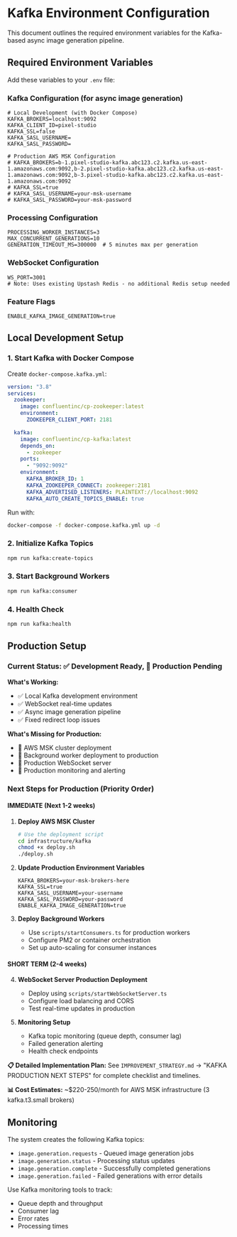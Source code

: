 # Kafka Environment Configuration

This document outlines the required environment variables for the Kafka-based async image generation pipeline.

## Required Environment Variables

Add these variables to your `.env` file:

### Kafka Configuration (for async image generation)

```env
# Local Development (with Docker Compose)
KAFKA_BROKERS=localhost:9092
KAFKA_CLIENT_ID=pixel-studio
KAFKA_SSL=false
KAFKA_SASL_USERNAME=
KAFKA_SASL_PASSWORD=

# Production AWS MSK Configuration
# KAFKA_BROKERS=b-1.pixel-studio-kafka.abc123.c2.kafka.us-east-1.amazonaws.com:9092,b-2.pixel-studio-kafka.abc123.c2.kafka.us-east-1.amazonaws.com:9092,b-3.pixel-studio-kafka.abc123.c2.kafka.us-east-1.amazonaws.com:9092
# KAFKA_SSL=true
# KAFKA_SASL_USERNAME=your-msk-username
# KAFKA_SASL_PASSWORD=your-msk-password
```

### Processing Configuration

```env
PROCESSING_WORKER_INSTANCES=3
MAX_CONCURRENT_GENERATIONS=10
GENERATION_TIMEOUT_MS=300000  # 5 minutes max per generation
```

### WebSocket Configuration

```env
WS_PORT=3001
# Note: Uses existing Upstash Redis - no additional Redis setup needed
```

### Feature Flags

```env
ENABLE_KAFKA_IMAGE_GENERATION=true
```

## Local Development Setup

### 1. Start Kafka with Docker Compose

Create `docker-compose.kafka.yml`:

```yaml
version: "3.8"
services:
  zookeeper:
    image: confluentinc/cp-zookeeper:latest
    environment:
      ZOOKEEPER_CLIENT_PORT: 2181

  kafka:
    image: confluentinc/cp-kafka:latest
    depends_on:
      - zookeeper
    ports:
      - "9092:9092"
    environment:
      KAFKA_BROKER_ID: 1
      KAFKA_ZOOKEEPER_CONNECT: zookeeper:2181
      KAFKA_ADVERTISED_LISTENERS: PLAINTEXT://localhost:9092
      KAFKA_AUTO_CREATE_TOPICS_ENABLE: true
```

Run with:

```bash
docker-compose -f docker-compose.kafka.yml up -d
```

### 2. Initialize Kafka Topics

```bash
npm run kafka:create-topics
```

### 3. Start Background Workers

```bash
npm run kafka:consumer
```

### 4. Health Check

```bash
npm run kafka:health
```

## Production Setup

### Current Status: ✅ Development Ready, 🚧 Production Pending

**What's Working:**

- ✅ Local Kafka development environment
- ✅ WebSocket real-time updates
- ✅ Async image generation pipeline
- ✅ Fixed redirect loop issues

**What's Missing for Production:**

- 🚧 AWS MSK cluster deployment
- 🚧 Background worker deployment to production
- 🚧 Production WebSocket server
- 🚧 Production monitoring and alerting

### Next Steps for Production (Priority Order)

#### **IMMEDIATE** (Next 1-2 weeks)

1. **Deploy AWS MSK Cluster**

   ```bash
   # Use the deployment script
   cd infrastructure/kafka
   chmod +x deploy.sh
   ./deploy.sh
   ```

2. **Update Production Environment Variables**

   ```env
   KAFKA_BROKERS=your-msk-brokers-here
   KAFKA_SSL=true
   KAFKA_SASL_USERNAME=your-username
   KAFKA_SASL_PASSWORD=your-password
   ENABLE_KAFKA_IMAGE_GENERATION=true
   ```

3. **Deploy Background Workers**
   - Use `scripts/startConsumers.ts` for production workers
   - Configure PM2 or container orchestration
   - Set up auto-scaling for consumer instances

#### **SHORT TERM** (2-4 weeks)

4. **WebSocket Server Production Deployment**

   - Deploy using `scripts/startWebSocketServer.ts`
   - Configure load balancing and CORS
   - Test real-time updates in production

5. **Monitoring Setup**
   - Kafka topic monitoring (queue depth, consumer lag)
   - Failed generation alerting
   - Health check endpoints

**📋 Detailed Implementation Plan:**
See `IMPROVEMENT_STRATEGY.md` → "KAFKA PRODUCTION NEXT STEPS" for complete checklist and timelines.

**📊 Cost Estimates:**
~$220-250/month for AWS MSK infrastructure (3 kafka.t3.small brokers)

## Monitoring

The system creates the following Kafka topics:

- `image.generation.requests` - Queued image generation jobs
- `image.generation.status` - Processing status updates
- `image.generation.complete` - Successfully completed generations
- `image.generation.failed` - Failed generations with error details

Use Kafka monitoring tools to track:

- Queue depth and throughput
- Consumer lag
- Error rates
- Processing times
